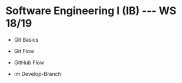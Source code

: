 # Software Engineering I (IB) --- WS 18/19

- Git Basics

- Git Flow

- GitHub Flow

- im Develop-Branch
